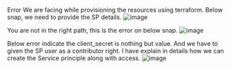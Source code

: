 Error We are facing while provisioning the resources using terraform.
Below snap, we need to provide the SP details.
![image](https://github.com/user-attachments/assets/fdf88ddc-6691-4e82-bce9-c281c1b9c9d5)

You are not in the right path, this is the error on below snap.
![image](https://github.com/user-attachments/assets/d1825a54-3efd-4046-b1c2-c4786ee45d3f)

Below error indicate the client_secret is nothing but value. And we have to given the SP user as a contributor right. I have explain in details how we can create the Service principle along with access.
![image](https://github.com/user-attachments/assets/a1124147-7492-4956-ada2-35852927d581)



